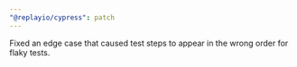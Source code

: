 ```yaml
---
"@replayio/cypress": patch
---
```


Fixed an edge case that caused test steps to appear in the wrong order for flaky tests.
